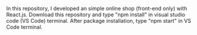 In this repository, I developed an simple online shop (front-end only) with React.js.
Download this repository and type "npm install" in visual studio code (VS Code) terminal.
After package installation, type "npm start" in VS Code terminal.

